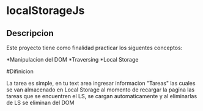 # localStorageJs

## Descripcion

Este proyecto tiene como finalidad practicar los siguentes conceptos:

*Manipulacion del DOM
*Traversing
*Local Storage

#Difinicion

La tarea es simple, en tu text area ingresar informacion "Tareas" las cuales se van almacenado en Local Storage
al momento de recargar la pagina las tareas que se encuentren el LS, se cargan automaticamente y al eliminarlas de LS
se eliminan del DOM

